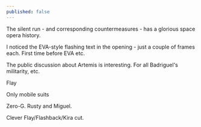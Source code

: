 ```yaml
---
published: false
---
```


The silent run - and corresponding countermeasures - has a glorious space opera history. 

I noticed the EVA-style flashing text in the opening - just a couple of frames each. First time before EVA etc.

The public discussion about Artemis is interesting. For all Badriguel's militarity, etc.

Flay

Only mobile suits

Zero-G. Rusty and Miguel.

Clever Flay/Flashback/Kira cut.